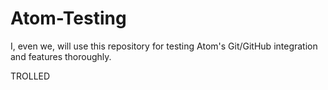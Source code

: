 # Atom-Testing

I, even we, will use this repository for testing Atom's Git/GitHub integration
and features thoroughly.

TROLLED
